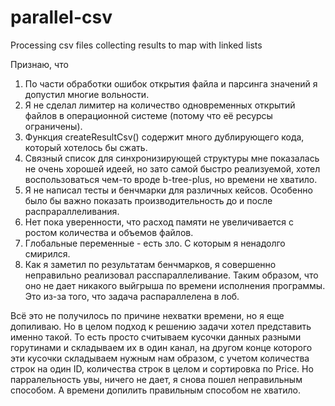 # parallel-csv
Processing csv files collecting results to map with linked lists

Признаю, что 
1) По части обработки ошибок открытия файла и парсинга значений я допустил многие вольности. 
1) Я не сделал лимитер на количество одновременных открытий файлов в
операционной системе (потому что её ресурсы ограничены).
2) Функция createResultCsv() содержит много дублирующего кода, который хотелось бы сжать.
3) Связный список для синхронизирующей структуры мне показалась не очень хорошей идеей, но зато самой быстро реализуемой, 
хотел воспользоваться чем-то вроде b-tree-plus, но времени не хватило.
4) Я не написал тесты и бенчмарки для различных кейсов. Особенно было бы важно показать производительность до и после распрараллеливания.
5) Нет пока уверенности, что расход памяти не увеличивается с ростом количества и объемов файлов.
6) Глобальные переменные - есть зло. С которым я ненадолго смирился.
7) Как я заметил по результатам бенчмарков, я совершенно неправильно реализовал расспараллеливание. Таким образом, что оно не дает никакого выйгрыша по времени исполнения программы. Это из-за того, что задача распараллелена в лоб.

Всё это не получилось по причине нехватки времени, но я еще допиливаю. Но в целом подход к решению задачи хотел представить именно такой. То есть просто считываем кусочки данных разными горутинами и складываем их в один канал, на другом конце которого эти кусочки складываем нужным нам образом, с учетом количества строк на один ID, количества строк в целом и сортировка по Price. Но парралельность увы, ничего не дает, я снова пошел неправильным способом. А времени допилить правильным способом не хватило.
